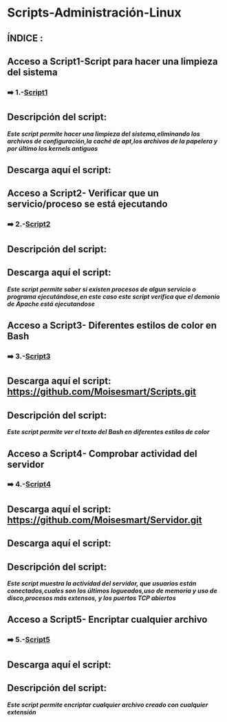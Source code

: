 # Scripts-Administración-Linux

## ÍNDICE : ##


## Acceso a Script1-Script para hacer una limpieza del sistema ##
### ➡️ 1.-[Script1](https://github.com/Moisesmart/Scripts-Administracion-Linux-/blob/main/LimpiezaDispositivo)

## Descripción del script: ##
***Este script permite hacer una limpieza del sistema,eliminando los archivos de configuración,la caché de apt,los archivos de la papelera y por último los kernels antiguos***

## Descarga aquí el script:

 ## Acceso a Script2- Verificar que un servicio/proceso se está ejecutando
### ➡️ 2.-[Script2](https://github.com/Moisesmart/Scripts-Administracion-Linux-/blob/main/Ejecucionproceso)

## Descripción del script: ## 

## Descarga aquí el script:

***Este script permite saber si existen procesos de algun servicio o programa ejecutándose,en este caso este script verifica que el demonio de Apache está ejecutandose***


## Acceso a Script3- Diferentes estilos de color en Bash
### ➡️ 3.-[Script3](https://github.com/Moisesmart/Scripts/blob/main/ColorTexto.sh)

## Descarga aquí el script: https://github.com/Moisesmart/Scripts.git

## Descripción del script: 

***Este script permite ver el texto del Bash en diferentes estilos de color***

## Acceso a Script4- Comprobar actividad del servidor
### ➡️ 4.-[Script4](https://github.com/Moisesmart/Scripts-Administracion-Linux-/blob/main/CompruebaServidor)
## Descarga aquí el script: https://github.com/Moisesmart/Servidor.git

## Descarga aquí el script:

## Descripción del script: ## 

***Este script muestra la actividad del servidor, que usuarios están conectados,cuales son los últimos logueados,uso de memoria y uso de disco,procesos más extensos, y los puertos TCP abiertos***


## Acceso a Script5- Encriptar cualquier archivo
### ➡️ 5.-[Script5](https://github.com/Moisesmart/Scripts-Administracion-Linux-/blob/main/EncriptarArchivo)

## Descarga aquí el script:

## Descripción del script: ## 

***Este script permite encriptar cualquier archivo creado con cualquier extensión***
